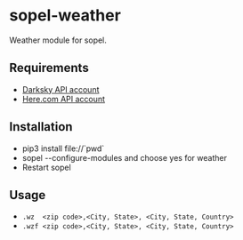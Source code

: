 # sopel-weather
Weather module for sopel. 


## Requirements
* [Darksky API account](https://darksky.net/dev)
* [Here.com API account](https://developer.here.com/?cid=www.here.com-main_menu)


## Installation
* pip3 install file://\`pwd\`
* sopel  --configure-modules and choose yes for weather
* Restart sopel


## Usage
* `.wz  <zip code>,<City, State>, <City, State, Country>`
* `.wzf <zip code>,<City, State>, <City, State, Country>`
